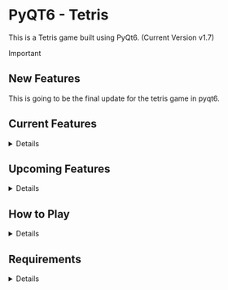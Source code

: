 # PyQT6 - Tetris
This is a Tetris game built using PyQt6. 
(Current Version v1.7)

> [!IMPORTANT]
> ## New Features
> This is going to be the final update for the tetris game in pyqt6.



## Current Features
<details>
  
- Tetris gameplay with random block drops
- Smooth block movement and rotation
- Simple scoring system
- JUST ONE BLOCK COLOR! RED :D (will be changed it future versions lol)
</details>

## Upcoming Features
<details>

- ~~Game Over screen.~~ 
- An Actual Main menu.
- Actual UI with good looking visuals and animations just like tetris.
- High score tracking and possibly a leaderboard.
- Pause/resume button during gameplay.
- Score to see how many lines you've completed.
- Different colours for the blocks like green and yellow.
- ~~MUSIC!~~
- Adding more speed with progression (the higher score you get the faster it gets.)
- ~~Ghost piece (faint outline of the Tetris piece shown at the lowest spot it can land.)~~
</details>


## How to Play
<details>

- Use arrow keys to move and rotate blocks and spacebar to speed thru it. 
- Clear lines to earn points!
- Try to keep the blocks from reaching the top.
</details>

## Requirements
<details>

- Python 3.x
- PyQt6
</details>